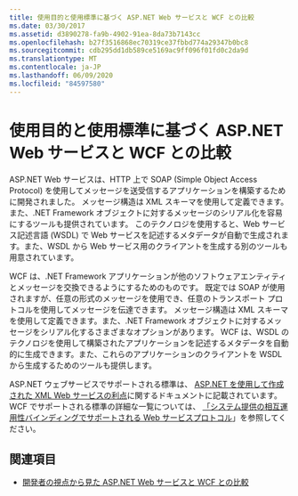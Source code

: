 ```yaml
---
title: 使用目的と使用標準に基づく ASP.NET Web サービスと WCF との比較
ms.date: 03/30/2017
ms.assetid: d3890278-fa9b-4902-91ea-8da73b7143cc
ms.openlocfilehash: b27f3516868ec70319ce37fbbd774a29347b0bc8
ms.sourcegitcommit: cdb295dd1db589ce5169ac9ff096f01fd0c2da9d
ms.translationtype: MT
ms.contentlocale: ja-JP
ms.lasthandoff: 06/09/2020
ms.locfileid: "84597580"
---
```

# <a name="comparing-aspnet-web-services-to-wcf-based-on-purpose-and-standards-used"></a>使用目的と使用標準に基づく ASP.NET Web サービスと WCF との比較
ASP.NET Web サービスは、HTTP 上で SOAP (Simple Object Access Protocol) を使用してメッセージを送受信するアプリケーションを構築するために開発されました。 メッセージ構造は XML スキーマを使用して定義できます。また、.NET Framework オブジェクトに対するメッセージのシリアル化を容易にするツールも提供されています。 このテクノロジを使用すると、Web サービス記述言語 (WSDL) で Web サービスを記述するメタデータが自動で生成されます。また、WSDL から Web サービス用のクライアントを生成する別のツールも用意されています。  
  
 WCF は、.NET Framework アプリケーションが他のソフトウェアエンティティとメッセージを交換できるようにするためのものです。 既定では SOAP が使用されますが、任意の形式のメッセージを使用でき、任意のトランスポート プロトコルを使用してメッセージを伝達できます。 メッセージ構造は XML スキーマを使用して定義できます。また、.NET Framework オブジェクトに対するメッセージをシリアル化するさまざまなオプションがあります。 WCF は、WSDL のテクノロジを使用して構築されたアプリケーションを記述するメタデータを自動的に生成できます。また、これらのアプリケーションのクライアントを WSDL から生成するためのツールも提供します。  
  
 ASP.NET ウェブサービスでサポートされる標準は、 [ASP.NET を使用して作成された XML Web サービスの利点](https://docs.microsoft.com/previous-versions/dotnet/netframework-4.0/0859ebft(v=vs.100))に関するドキュメントに記載されています。 WCF でサポートされる標準の詳細な一覧については、 [「システム提供の相互運用性バインディングでサポートされる Web サービスプロトコル](web-services-protocols-supported-by-system-provided-interoperability-bindings.md)」を参照してください。  
  
## <a name="see-also"></a>関連項目

- [開発者の視点から見た ASP.NET Web サービスと WCF との比較](comparing-aspnet-web-services-to-wcf-based-on-development.md)
